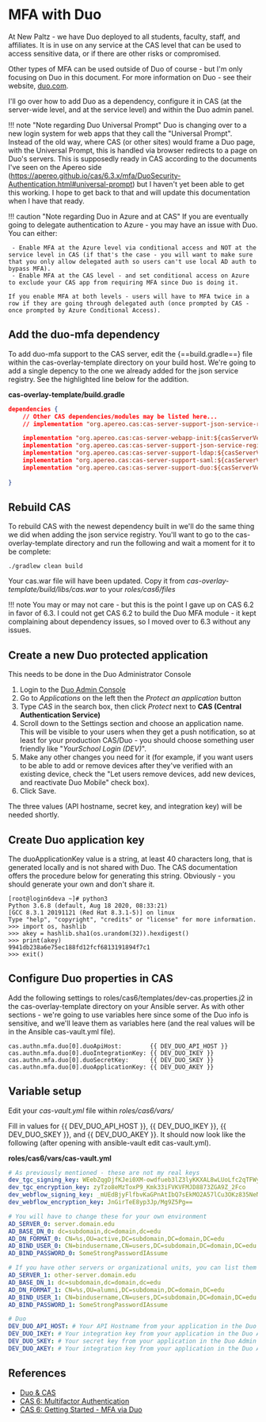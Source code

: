 # MFA with Duo

At New Paltz - we have Duo deployed to all students, faculty, staff, and affiliates.  It is in use on any service at the CAS level that can be used to access sensitive data, or if there are other risks or compromised.

Other types of MFA can be used outside of Duo of course - but I'm only focusing on Duo in this document.  For more information on Duo - see their website, [duo.com](https://duo.com).

I'll go over how to add Duo as a dependency, configure it in CAS (at the server-wide level, and at the service level) and within the Duo admin panel.

!!! note "Note regarding Duo Universal Prompt"
    Duo is changing over to a new login system for web apps that they call the "Universal Prompt".  Instead of the old way, where CAS (or other sites) would frame a Duo page, with the Universal Prompt, this is handled via browser redirects to a page on Duo's servers.  This is supposedly ready in CAS according to the documents I've seen on the Apereo side (https://apereo.github.io/cas/6.3.x/mfa/DuoSecurity-Authentication.html#universal-prompt) but I haven't yet been able to get this working.  I hope to get back to that and will update this documentation when I have that ready.

!!! caution "Note regarding Duo in Azure and at CAS"
    If you are eventually going to delegate authentication to Azure - you may have an issue with Duo.  You can either:

     - Enable MFA at the Azure level via conditional access and NOT at the service level in CAS (if that's the case - you will want to make sure that you only allow delegated auth so users can't use local AD auth to bypass MFA).
     - Enable MFA at the CAS level - and set conditional access on Azure to exclude your CAS app from requiring MFA since Duo is doing it.

    If you enable MFA at both levels - users will have to MFA twice in a row if they are going through delegated auth (once prompted by CAS - once prompted by Azure Conditional Access).


## Add the duo-mfa dependency
To add duo-mfa support to the CAS server, edit the {==build.gradle==} file within the cas-overlay-template directory on your build host.  We're going to add a single depency to the one we already added for the json service registry.  See the highlighted line below for the addition.

**cas-overlay-template/build.gradle**
``` json hl_lines="9"
dependencies {
    // Other CAS dependencies/modules may be listed here...
    // implementation "org.apereo.cas:cas-server-support-json-service-registry:${casServerVersion}"

    implementation "org.apereo.cas:cas-server-webapp-init:${casServerVersion}"
    implementation "org.apereo.cas:cas-server-support-json-service-registry:${casServerVersion}"
    implementation "org.apereo.cas:cas-server-support-ldap:${casServerVersion}"
    implementation "org.apereo.cas:cas-server-support-saml:${casServerVersion}"
    implementation "org.apereo.cas:cas-server-support-duo:${casServerVersion}"
  
}
```


## Rebuild CAS
To rebuild CAS with the newest dependency built in we'll do the same thing we did when adding the json service registry.  You'll want to go to the cas-overlay-template directory and run the following and wait a moment for it to be complete:
```
./gradlew clean build
```

Your cas.war file will have been updated.  Copy it from *cas-overlay-template/build/libs/cas.war* to your *roles/cas6/files* 

!!! note
    You may or may not care - but this is the point I gave up on CAS 6.2 in favor of 6.3.  I could not get CAS 6.2 to build the Duo MFA module - it kept complaining about dependency issues, so I moved over to 6.3 without any issues.

## Create a new Duo protected application
This needs to be done in the Duo Administrator Console

1. Login to the [Duo Admin Console](https://admin.duosecurity.com/)
2. Go to *Applications* on the left then the *Protect an application* button
3. Type *CAS* in the search box, then click *Protect* next to **CAS (Central Authentication Service)**
4. Scroll down to the Settings section and choose an application name.  This will be visible to your users when they get a push notification, so at least for your production CAS/Duo - you should choose something user friendly like "*YourSchool Login (DEV)*".
5. Make any other changes you need for it (for example, if you want users to be able to add or remove devices after they've verified with an existing device, check the "Let users remove devices, add new devices, and reactivate Duo Mobile" check box).
6. Click Save.

The three values (API hostname, secret key, and integration key) will be needed shortly.

## Create Duo application key
The duoApplicationKey value is a string, at least 40 characters long, that is generated locally and is not shared with Duo. The CAS documentation offers the procedure below for generating this string.  Obviously - you should generate your own and don't share it.

``` shell
[root@login6deva ~]# python3
Python 3.6.8 (default, Aug 18 2020, 08:33:21) 
[GCC 8.3.1 20191121 (Red Hat 8.3.1-5)] on linux
Type "help", "copyright", "credits" or "license" for more information.
>>> import os, hashlib
>>> akey = hashlib.sha1(os.urandom(32)).hexdigest()
>>> print(akey)
9941db238a6e75ec188fd12fcf6813191894f7c1
>>> exit()
```

## Configure Duo properties in CAS
Add the following settings to roles/cas6/templates/dev-cas.properties.j2 in the cas-overlay-template directory on your Ansible server.  As with other sections - we're going to use variables here since some of the Duo info is sensitive, and we'll leave them as variables here (and the real values will be in the Ansible cas-vault.yml file).

```
cas.authn.mfa.duo[0].duoApiHost:        {{ DEV_DUO_API_HOST }}
cas.authn.mfa.duo[0].duoIntegrationKey: {{ DEV_DUO_IKEY }}
cas.authn.mfa.duo[0].duoSecretKey:      {{ DEV_DUO_SKEY }}
cas.authn.mfa.duo[0].duoApplicationKey: {{ DEV_DUO_AKEY }}

```

## Variable setup
Edit your *cas-vault.yml* file within *roles/cas6/vars/*

Fill in values for {{ DEV_DUO_API_HOST }}, {{ DEV_DUO_IKEY }}, {{ DEV_DUO_SKEY }}, and {{ DEV_DUO_AKEY }}.  It should now look like the following (after opening with ansible-vault edit cas-vault.yml).

**roles/cas6/vars/cas-vault.yml**

``` yaml
# As previously mentioned - these are not my real keys
dev_tgc_signing_key: WEebZqgDjfKJei0XM-owdfueb3lZ3lyKKXAL8wLUoLfc2qTFWyBmYxVQBSLslau70uJH_gGM5teTqgbDD3Xcag
dev_tgc_encryption_key: zyTzo8eMzToxP9_Kmk33iFVKVFMJD8873ZGA9Z_2Fco
dev_webflow_signing_key: _mUEdBjyFlfbvKaGPnAtIbQ7sEkMO2A57lCu3OKz835NeNZqcOCsVo6WmCc95TMgdmahP-aP1lXBpqjd4rU2-g
dev_webflow_encryption_key: JnGirTeE8yp3Jp/Mg9Z5Pg==

# You will have to change these for your own environment
AD_SERVER_0: server.domain.edu
AD_BASE_DN_0: dc=subdomain,dc=domain,dc=edu
AD_DN_FORMAT_0: CN=%s,OU=active,DC=subdomain,DC=domain,DC=edu
AD_BIND_USER_0: CN=bindusername,CN=users,DC=subdomain,DC=domain,DC=edu
AD_BIND_PASSWORD_0: SomeStrongPasswordIAssume

# If you have other servers or organizational units, you can list them here
AD_SERVER_1: other-server.domain.edu
AD_BASE_DN_1: dc=subdomain,dc=domain,dc=edu
AD_DN_FORMAT_1: CN=%s,OU=alumni,DC=subdomain,DC=domain,DC=edu
AD_BIND_USER_1: CN=bindusername,CN=users,DC=subdomain,DC=domain,DC=edu
AD_BIND_PASSWORD_1: SomeStrongPasswordIAssume

# Duo
DEV_DUO_API_HOST: # Your API Hostname from your application in the Duo Admin panel
DEV_DUO_IKEY: # Your integration key from your application in the Duo Admin panel
DEV_DUO_SKEY: # Your secret key from your application in the Duo Admin panel
DEV_DUO_AKEY: # Your integration key from your application in the Duo Admin panel
```



## References

* [Duo & CAS](https://duo.com/docs/cas)
* [CAS 6: Multifactor Authentication](https://apereo.github.io/cas/6.3.x/mfa/Configuring-Multifactor-Authentication.html)
* [CAS 6: Getting Started - MFA via Duo](https://fawnoos.com/2020/11/09/cas63-gettingstarted-overlay/)